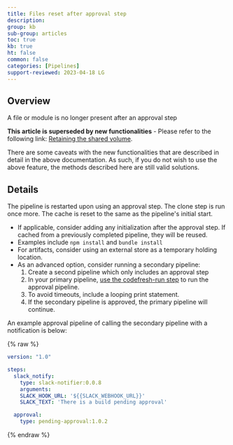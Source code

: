 ```yaml
---
title: Files reset after approval step
description: 
group: kb
sub-group: articles
toc: true
kb: true
ht: false
common: false
categories: [Pipelines]
support-reviewed: 2023-04-18 LG
---
```



## Overview

A file or module is no longer present after an approval step

**This article is superseded by new functionalities** \- Please refer to the following link: [Retaining the shared volume]({{site.baseurl}}/docs/pipelines/steps/approval/#keeping-the-shared-volume-after-an-approval).

There are some caveats with the new functionalities that are described in detail in the above documentation. As such, if you do not wish to use the above feature, the methods described here are still valid solutions.

## Details

The pipeline is restarted upon using an approval step. The clone step is run once more. The cache is reset to the same as the pipeline's initial start.

* If applicable, consider adding any initialization after the approval step. If cached from a previously completed pipeline, they will be reused.
* Examples include `npm install` and `bundle install`
* For artifacts, consider using an external store as a temporary holding location.
* As an advanced option, consider running a secondary pipeline:
  1. Create a second pipeline which only includes an approval step
  2. In your primary pipeline, [use the codefresh-run step](https://g.codefresh.io/steps/codefresh-run) to run the approval pipeline.
  3. To avoid timeouts, include a looping print statement.
  4. If the secondary pipeline is approved, the primary pipeline will continue.

An example approval pipeline of calling the secondary pipeline with a notification is below:

{% raw %}

```yaml
version: "1.0"

steps:
  slack_notify:
    type: slack-notifier:0.0.8
    arguments:
    SLACK_HOOK_URL: '${{SLACK_WEBHOOK_URL}}'
    SLACK_TEXT: 'There is a build pending approval'

  approval:
    type: pending-approval:1.0.2
```

{% endraw %}
